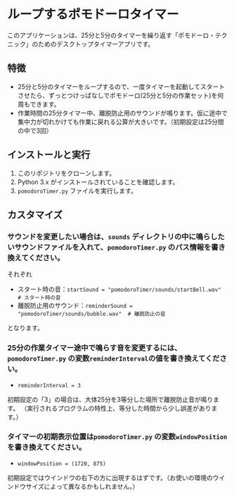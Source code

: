 
# ループするポモドーロタイマー

このアプリケーションは、25分と5分のタイマーを繰り返す「ポモドーロ・テクニック」のためのデスクトップタイマーアプリです。

## 特徴

- 25分と5分のタイマーをループするので、一度タイマーを起動してスタートさせたら、ずっとつけっぱなしでポモドーロ(25分と5分の作業セット)を何周もできます。
- 作業時間の25分タイマー中、離脱防止用のサウンドが鳴ります。仮に途中で集中力が切れかけても作業に戻れる公算が大きいです。（初期設定は25分間の中で3回）

## インストールと実行

1. このリポジトリをクローンします。
2. Python 3.x がインストールされていることを確認します。
3. `pomodoroTimer.py` ファイルを実行します。

## カスタマイズ

### サウンドを変更したい場合は、`sounds` ディレクトリの中に鳴らしたいサウンドファイルを入れて、`pomodoroTimer.py` のパス情報を書き換えてください。

それぞれ

- スタート時の音：`startSound = "pomodoroTimer/sounds/startBell.wav"  # スタート時の音`
- 離脱防止用のサウンド：`reminderSound = "pomodoroTimer/sounds/bubble.wav"  # 離脱防止の音`

となります。

### 25分の作業タイマー途中で鳴らす音を変更するには、`pomodoroTimer.py` の変数`reminderInterval`の値を書き換えてください。

- `reminderInterval = 3`

初期設定の「3」の場合は、大体25分を3等分した場所で離脱防止音が鳴ります。
（実行されるプログラムの特性上、等分した時間から少し誤差があります。）

### タイマーの初期表示位置は`pomodoroTimer.py` の変数`windowPosition`を書き換えてください。

- `windowPosition = (1720, 875)`

初期設定ではウインドウの右下の方に出現するはずです。（お使いの環境のウインドウサイズによって異なるかもしれません。）